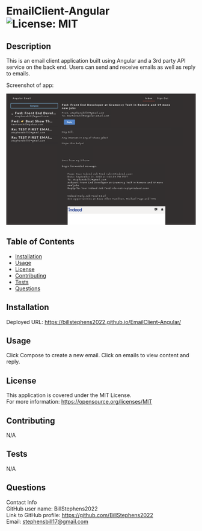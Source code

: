 # EmailClient-Angular<br>![License: MIT](https://img.shields.io/badge/License-MIT-yellow.svg)

  ## Description

  This is an email client application built using Angular and a 3rd party API service on the back end.  Users can send and receive emails as well as reply to emails.

  Screenshot of app:

  ![app screenshot](./docs/assets/images/screenshot.png)
  
  ## Table of Contents
  
  - [Installation](#installation)
  - [Usage](#usage)
  - [License](#license)
  - [Contributing](#contributing)
  - [Tests](#tests)
  - [Questions](#questions)
  
  ## Installation
  
  Deployed URL: https://billstephens2022.github.io/EmailClient-Angular/
  
  ## Usage
  
  Click Compose to create a new email.  Click on emails to view content and reply.

  ## License
This application is covered under the MIT License.
<br>For more information: https://opensource.org/licenses/MIT
  
  ## Contributing
  N/A
  
  ## Tests
  N/A

  ## Questions
  Contact Info<br>
  GitHub user name: BillStephens2022<br>
  Link to GitHub profile: https://github.com/BillStephens2022<br>
  Email: stephensbill17@gmail.com
